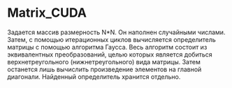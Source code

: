 # Matrix_CUDA
Задается массив размерность N*N. Он наполнен случайными числами. Затем, с помощью итерационных циклов вычисляется определитель матрицы с помощью алгоритма Гаусса. Весь алгоритм состоит из эквивалентных преобразований, целью которых является добиться верхнетреугольного (нижнетреугольного) вида матрицы. Затем останется лишь вычислить произведение элементов на главной диагонали. Найденный определитель хранится отдельно.
